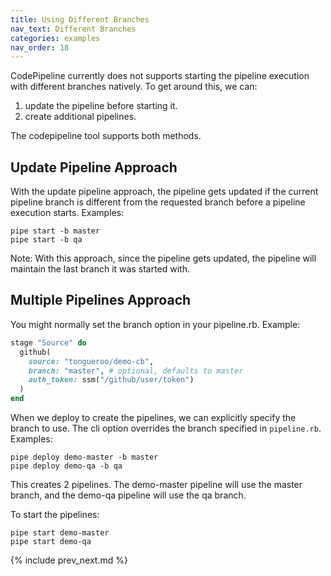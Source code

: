 ```yaml
---
title: Using Different Branches
nav_text: Different Branches
categories: examples
nav_order: 18
---
```


CodePipeline currently does not supports starting the pipeline execution with different branches natively. To get around this, we can:

1. update the pipeline before starting it.
2. create additional pipelines.

The codepipeline tool supports both methods.

## Update Pipeline Approach

With the update pipeline approach, the pipeline gets updated if the current pipeline branch is different from the requested branch before a pipeline execution starts. Examples:

    pipe start -b master
    pipe start -b qa

Note: With this approach, since the pipeline gets updated, the pipeline will maintain the last branch it was started with.

## Multiple Pipelines Approach

You might normally set the branch option in your pipeline.rb. Example:

```ruby
stage "Source" do
  github(
    source: "tongueroo/demo-cb",
    branch: "master", # optional, defaults to master
    auth_token: ssm("/github/user/token")
  )
end
```

When we deploy to create the pipelines, we can explicitly specify the branch to use. The cli option overrides the branch specified in `pipeline.rb`. Examples:

    pipe deploy demo-master -b master
    pipe deploy demo-qa -b qa

This creates 2 pipelines. The demo-master pipeline will use the master branch, and the demo-qa pipeline will use the qa branch.

To start the pipelines:

    pipe start demo-master
    pipe start demo-qa

{% include prev_next.md %}